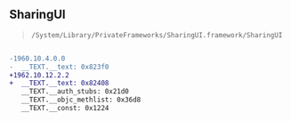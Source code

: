 ## SharingUI

> `/System/Library/PrivateFrameworks/SharingUI.framework/SharingUI`

```diff

-1960.10.4.0.0
-  __TEXT.__text: 0x823f0
+1962.10.12.2.2
+  __TEXT.__text: 0x82408
   __TEXT.__auth_stubs: 0x21d0
   __TEXT.__objc_methlist: 0x36d8
   __TEXT.__const: 0x1224

```
